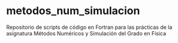# metodos_num_simulacion
Repositorio de scripts de código en Fortran para las prácticas de la asignatura Métodos Numéricos y Simulación del Grado en Física
